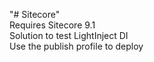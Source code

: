 "# Sitecore"  
Requires Sitecore 9.1  
Solution to test LightInject DI  
Use the publish profile to deploy  
